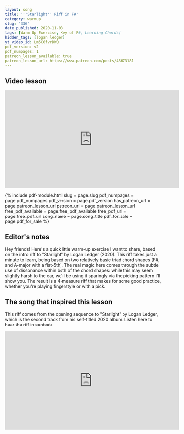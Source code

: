 ```yaml
---
layout: song
title: '''Starlight'' Riff in F#'
category: warmup
slug: "336"
date_published: 2020-11-08
tags: [Warm Up Exercise, Key of F#, Learning Chords]
hidden_tags: [logan ledger]
yt_video_id: Lm5C6fvrDWQ
pdf_version: v2
pdf_numpages: 1
patreon_lesson_available: true
patreon_lesson_url: https://www.patreon.com/posts/43673181
---
```


## Video lesson

<iframe width="560" height="315" src="https://www.youtube.com/embed/Lm5C6fvrDWQ" frameborder="0" allow="accelerometer; autoplay; encrypted-media; gyroscope; picture-in-picture" allowfullscreen></iframe>

{% include pdf-module.html slug = page.slug pdf_numpages = page.pdf_numpages pdf_version = page.pdf_version has_patreon_url = page.patreon_lesson_url patreon_url = page.patreon_lesson_url free_pdf_available = page.free_pdf_available free_pdf_url = page.free_pdf_url song_name = page.song_title pdf_for_sale = page.pdf_for_sale %}

## Editor's notes

Hey friends! Here's a quick little warm-up exercise I want to share, based on the intro riff to "Starlight" by Logan Ledger (2020). This riff takes just a minute to learn, being based on two relatively basic triad chord shapes (F#, and A-major with a flat-5th). The real magic here comes through the subtle use of dissonance within both of the chord shapes: while this may seem slightly harsh to the ear, we'll be using it sparingly via the picking pattern I'll show you. The result is a 4-measure riff that makes for some good practice, whether you're playing fingerstyle or with a pick.

## The song that inspired this lesson

This riff comes from the opening sequence to "Starlight" by Logan Ledger, which is the second track from his self-titled 2020 album. Listen here to hear the riff in context:

<iframe width="560" height="315" src="https://www.youtube.com/embed/pUaqv1uJOFM" frameborder="0" allow="accelerometer; autoplay; encrypted-media; gyroscope; picture-in-picture" allowfullscreen></iframe>
